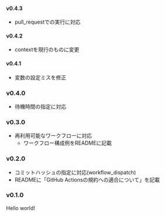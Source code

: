 #### v0.4.3
- pull_requestでの実行に対応

#### v0.4.2
- contextを現行のものに変更

#### v0.4.1
- 変数の設定ミスを修正

### v0.4.0
- 待機時間の指定に対応

### v0.3.0
- 再利用可能なワークフローに対応
  - ワークフロー構成例をREADMEに記載

### v0.2.0
- コミットハッシュの指定に対応(workflow_dispatch)
- READMEに「GitHub Actionsの規約への適合について」を記載

### v0.1.0
Hello world!
